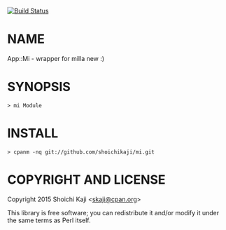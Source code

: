 [![Build Status](https://travis-ci.org/shoichikaji/mi.svg?branch=master)](https://travis-ci.org/shoichikaji/mi)

# NAME

App::Mi - wrapper for milla new :)

# SYNOPSIS

    > mi Module

# INSTALL

    > cpanm -nq git://github.com/shoichikaji/mi.git

# COPYRIGHT AND LICENSE

Copyright 2015 Shoichi Kaji &lt;skaji@cpan.org>

This library is free software; you can redistribute it and/or modify
it under the same terms as Perl itself.
